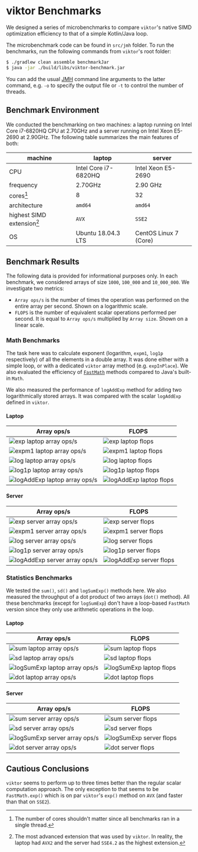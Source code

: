 # viktor Benchmarks

We designed a series of microbenchmarks to compare `viktor`'s
native SIMD optimization efficiency to that of a simple Kotlin/Java loop.

The microbenchmark code can be found in `src/jmh` folder. To run the benchmarks, run
the following commands from `viktor`'s root folder:
```bash
$ ./gradlew clean assemble benchmarkJar
$ java -jar ./build/libs/viktor-benchmark.jar
```
You can add the usual [JMH](https://openjdk.java.net/projects/code-tools/jmh/)
command line arguments to the latter command, e.g. `-o` to specify
the output file or `-t` to control the number of threads.

## Benchmark Environment

We conducted the benchmarking on two machines:
a laptop running on Intel Core i7-6820HQ CPU at 2.70GHz
and a server running on Intel Xeon E5-2690 at 2.90GHz.
The following table summarizes the main features of both:

machine | laptop | server
--------|--------|-------
CPU | Intel Core i7-6820HQ | Intel Xeon E5-2690
frequency | 2.70GHz | 2.90 GHz
cores[^cores] | 8 | 32
architecture | `amd64` | `amd64`
highest SIMD extension[^simd] | `AVX` | `SSE2`
OS | Ubuntu 18.04.3 LTS | CentOS Linux 7 (Core)

[^cores]: The number of cores shouldn't matter since all benchmarks ran in a single thread.

[^simd]: The most advanced extension that was used by `viktor`. In reality, the laptop
  had `AVX2` and the server had `SSE4.2` as the highest extension.
  
## Benchmark Results

The following data is provided for informational purposes only.
In each benchmark, we considered arrays of size `1000`, `100_000` and `10_000_000`.
We investigate two metrics:
* `Array ops/s` is the number of times the operation was performed on the entire array
  per second. Shown on a logarithmic scale.
* `FLOPS` is the number of equivalent scalar operations performed per second. It is equal
to `Array ops/s` multiplied by `Array size`. Shown on a linear scale.  

### Math Benchmarks

The task here was to calculate exponent (logarithm, `expm1`, `log1p` respectively)
of all the elements in a double array. It was done either with a simple loop,
or with a dedicated `viktor` array method (e.g. `expInPlace`). We also evaluated the
efficiency of
[`FastMath`](https://commons.apache.org/proper/commons-math/javadocs/api-3.3/org/apache/commons/math3/util/FastMath.html)
methods compared to Java's built-in `Math`.

We also measured the performance of `logAddExp` method for adding
two logarithmically stored arrays. It was compared with the scalar `logAddExp`
defined in `viktor`.

#### Laptop

Array ops/s | FLOPS 
------------|------
![exp laptop array ops/s](./figures/ExpBenchmark_arrayopss_workstation.png) | ![exp laptop flops](./figures/ExpBenchmark_flops_workstation.png)
![expm1 laptop array ops/s](./figures/Expm1Benchmark_arrayopss_workstation.png) | ![expm1 laptop flops](./figures/Expm1Benchmark_flops_workstation.png)
![log laptop array ops/s](./figures/LogBenchmark_arrayopss_workstation.png) | ![log laptop flops](./figures/LogBenchmark_flops_workstation.png)
![log1p laptop array ops/s](./figures/Log1pBenchmark_arrayopss_workstation.png) | ![log1p laptop flops](./figures/Log1pBenchmark_flops_workstation.png)
![logAddExp laptop array ops/s](./figures/LogAddExpBenchmark_arrayopss_workstation.png) | ![logAddExp laptop flops](./figures/LogAddExpBenchmark_flops_workstation.png)

#### Server

Array ops/s | FLOPS 
------------|------
![exp server array ops/s](./figures/ExpBenchmark_arrayopss_server.png) | ![exp server flops](./figures/ExpBenchmark_flops_server.png)
![expm1 server array ops/s](./figures/Expm1Benchmark_arrayopss_server.png) | ![expm1 server flops](./figures/Expm1Benchmark_flops_server.png)
![log server array ops/s](./figures/LogBenchmark_arrayopss_server.png) | ![log server flops](./figures/LogBenchmark_flops_server.png)
![log1p server array ops/s](./figures/Log1pBenchmark_arrayopss_server.png) | ![log1p server flops](./figures/Log1pBenchmark_flops_server.png)
![logAddExp server array ops/s](./figures/LogAddExpBenchmark_arrayopss_server.png) | ![logAddExp server flops](./figures/LogAddExpBenchmark_flops_server.png)

### Statistics Benchmarks

We tested the `sum()`, `sd()` and `logSumExp()` methods here. We also measured
the throughput of a dot product of two arrays (`dot()` method). All these benchmarks
(except for `logSumExp`) don't have a loop-based `FastMath` version since they only
use arithmetic operations in the loop.

#### Laptop

Array ops/s | FLOPS 
------------|------
![sum laptop array ops/s](./figures/SumBenchmark_arrayopss_workstation.png) | ![sum laptop flops](./figures/SumBenchmark_flops_workstation.png)
![sd laptop array ops/s](./figures/SDBenchmark_arrayopss_workstation.png) | ![sd laptop flops](./figures/SDBenchmark_flops_workstation.png)
![logSumExp laptop array ops/s](./figures/LogSumExpBenchmark_arrayopss_workstation.png) | ![logSumExp laptop flops](./figures/LogSumExpBenchmark_flops_workstation.png)
![dot laptop array ops/s](./figures/DotBenchmark_arrayopss_workstation.png) | ![dot laptop flops](./figures/DotBenchmark_flops_workstation.png)

#### Server

Array ops/s | FLOPS 
------------|------
![sum server array ops/s](./figures/SumBenchmark_arrayopss_server.png) | ![sum server flops](./figures/SumBenchmark_flops_server.png)
![sd server array ops/s](./figures/SDBenchmark_arrayopss_server.png) | ![sd server flops](./figures/SDBenchmark_flops_server.png)
![logSumExp server array ops/s](./figures/LogSumExpBenchmark_arrayopss_server.png) | ![logSumExp server flops](./figures/LogSumExpBenchmark_flops_server.png)
![dot server array ops/s](./figures/DotBenchmark_arrayopss_server.png) | ![dot server flops](./figures/DotBenchmark_flops_server.png)

## Cautious Conclusions

`viktor` seems to perform up to three times better than the
regular scalar computation approach. The only exception to that seems to be
`FastMath.exp()` which is on par `viktor`'s `exp()` method on `AVX`
(and faster than that on `SSE2`).
